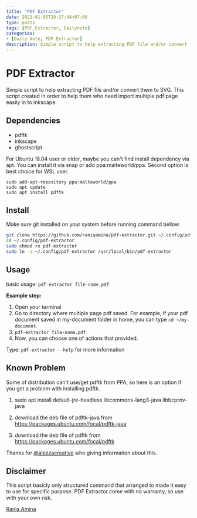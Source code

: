```yaml
---
title: "PDF Extractor"
date: 2021-01-05T20:37:44+07:00
type: posts
tags: [PDF_Extractor, Dailynote]
categories: 
- [Daily Note, PDF Extractor]
description: Simple script to help extracting PDF file and/or convert them to SVG.
---
```


# PDF Extractor

Simple script to help extracting PDF file and/or convert them to SVG. This script created in order to help them who need import multiple pdf page easily in to inkscape.

## Dependencies
- pdftk
- inkscape
- ghostscript

For Ubuntu 18.04 user or older, maybe you can't find install dependency via apt. You can install it via snap or add ppa:malteworld/ppa. Second option is best choice for WSL user. 

```
sudo add-apt-repository ppa:malteworld/ppa
sudo apt update
sudo apt install pdftk
```

## Install
Make sure git installed on your system before running command bellow.

```bash
git clone https://github.com/raniaamina/pdf-extractor.git ~/.config/pdf-extractor
cd ~/.config/pdf-extractor
sudo chmod +x pdf-extractor
sudo ln -s ~/.config/pdf-extractor /usr/local/bin/pdf-extractor
```

## Usage
basic usage:
`pdf-extractor file-name.pdf`

**Example step:**
1. Open your terminal
2. Go to directory where multiple page pdf saved. For example, if your pdf document saved in my-document folder in home, you can type `cd ~/my-document`. 
3. `pdf-extractor file-name.pdf`
4. Now, you can choose one of actions that provided.

Type: `pdf-extractor --help` for more information


## Known Problem

Some of distribution can't use/get pdftk from PPA, so here is an option if you get a problem with installing pdftk.

1. sudo apt install default-jre-headless libcommons-lang3-java libbcprov-java

2. download the deb file of pdftk-java from https://packages.ubuntu.com/focal/pdftk-java

3. download the deb file of pdftk from https://packages.ubuntu.com/focal/pdftk

Thanks for [@alezzacreative](https://github.com/alezzacreative) who giving information about this.



## Disclaimer
This script basicly only structured command that arranged to made it easy to use for specific purpose. PDF Extractor come with no warranty, so use with your own risk. 

[Rania Amina](https://raniaamina.id)